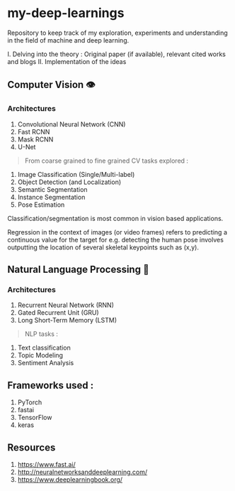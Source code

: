 # my-deep-learnings

Repository to keep track of my exploration, experiments and understanding in the field of machine and deep learning.

I.  Delving into the theory : Original paper (if available), relevant cited works and blogs
II. Implementation of the ideas

## Computer Vision 👁️

### Architectures

1. Convolutional Neural Network (CNN)
2. Fast RCNN
3. Mask RCNN
4. U-Net

> From coarse grained to fine grained CV tasks explored : 

1. Image Classification (Single/Multi-label)
2. Object Detection (and Localization)
3. Semantic Segmentation
4. Instance Segmentation
5. Pose Estimation

Classification/segmentation is most common in vision based applications.

Regression in the context of images (or video frames) refers to predicting a continuous value for the target for e.g. detecting the human pose involves outputting the location of several skeletal keypoints such as (x,y).

## Natural Language Processing 📜

### Architectures

1. Recurrent Neural Network (RNN)
2. Gated Recurrent Unit (GRU)
3. Long Short-Term Memory (LSTM)

> NLP tasks :

1. Text classification
2. Topic Modeling 
3. Sentiment Analysis 

## Frameworks used :

1. PyTorch
2. fastai
3. TensorFlow
4. keras

## Resources

1. https://www.fast.ai/
2. http://neuralnetworksanddeeplearning.com/
3. https://www.deeplearningbook.org/
